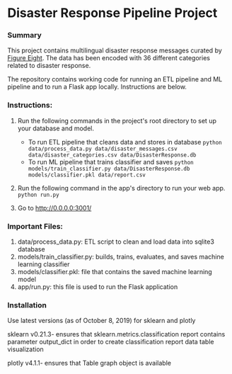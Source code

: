 # Disaster Response Pipeline Project

### Summary
This project contains multilingual disaster response messages curated by [Figure Eight](https://www.figure-eight.com/dataset/combined-disaster-response-data/). The data has been encoded with 36 different categories related to disaster response. 

The repository contains working code for running an ETL pipeline and ML pipeline and to run a Flask app locally. Instructions are below.



### Instructions:
1. Run the following commands in the project's root directory to set up your database and model.

    - To run ETL pipeline that cleans data and stores in database
        `python data/process_data.py data/disaster_messages.csv data/disaster_categories.csv data/DisasterResponse.db`
    - To run ML pipeline that trains classifier and saves
        `python models/train_classifier.py data/DisasterResponse.db models/classifier.pkl data/report.csv`

2. Run the following command in the app's directory to run your web app.
    `python run.py`

3. Go to http://0.0.0.0:3001/


### Important Files:

1.  data/process_data.py: ETL script to clean and load data into sqlite3 database
2.  models/train_classifier.py: builds, trains, evaluates, and saves machine learning classifier
3.  models/classifier.pkl: file that contains the saved machine learning model
4.  app/run.py: this file is used to run the Flask application


###  Installation
Use latest versions (as of October 8, 2019) for sklearn and plotly

sklearn v0.21.3- ensures that sklearn.metrics.classification report contains parameter output_dict in order to create classification report data table visualization 

plotly v4.1.1- ensures that Table graph object is available
